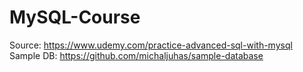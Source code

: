 # MySQL-Course

Source: https://www.udemy.com/practice-advanced-sql-with-mysql
Sample DB: https://github.com/michaljuhas/sample-database
